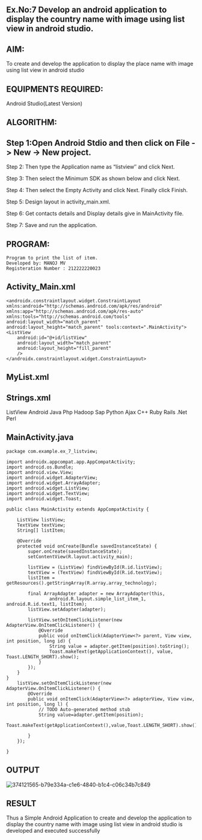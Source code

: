 ## Ex.No:7 Develop an android application to display the country name with image using list view in android studio.
## AIM:
To create and develop the application to display the place name with image using list view in android studio

## EQUIPMENTS REQUIRED:
Android Studio(Latest Version)

## ALGORITHM:
## Step 1:Open Android Stdio and then click on File -> New -> New project.

Step 2: Then type the Application name as “listview″ and click Next.

Step 3: Then select the Minimum SDK as shown below and click Next.

Step 4: Then select the Empty Activity and click Next. Finally click Finish.

Step 5: Design layout in activity_main.xml.

Step 6: Get contacts details and Display details give in MainActivity file.

Step 7: Save and run the application.

## PROGRAM:
```
Program to print the list of item.
Developed by: MANOJ MV
Registeration Number : 212222220023
```
## Activity_Main.xml
```
<androidx.constraintlayout.widget.ConstraintLayout xmlns:android="http://schemas.android.com/apk/res/android" xmlns:app="http://schemas.android.com/apk/res-auto" xmlns:tools="http://schemas.android.com/tools" android:layout_width="match_parent" android:layout_height="match_parent" tools:context=".MainActivity">
<ListView
    android:id="@+id/listView"
    android:layout_width="match_parent"
    android:layout_height="fill_parent"
    />
</androidx.constraintlayout.widget.ConstraintLayout>
```
## MyList.xml
## Strings.xml
ListView Android Java Php Hadoop Sap Python Ajax C++ Ruby Rails .Net Perl
## MainActivity.java
```
package com.example.ex_7_listview;

import androidx.appcompat.app.AppCompatActivity;
import android.os.Bundle;
import android.view.View;
import android.widget.AdapterView;
import android.widget.ArrayAdapter;
import android.widget.ListView;
import android.widget.TextView;
import android.widget.Toast;

public class MainActivity extends AppCompatActivity {

    ListView listView;
    TextView textView;
    String[] listItem;

    @Override
    protected void onCreate(Bundle savedInstanceState) {
        super.onCreate(savedInstanceState);
        setContentView(R.layout.activity_main);

        listView = (ListView) findViewById(R.id.listView);
        textView = (TextView) findViewById(R.id.textView);
        listItem = getResources().getStringArray(R.array.array_technology);

        final ArrayAdapter adapter = new ArrayAdapter(this, 
                android.R.layout.simple_list_item_1, android.R.id.text1, listItem);
        listView.setAdapter(adapter);

        listView.setOnItemClickListener(new AdapterView.OnItemClickListener() {
            @Override
            public void onItemClick(AdapterView<?> parent, View view, int position, long id) {
                String value = adapter.getItem(position).toString();
                Toast.makeText(getApplicationContext(), value, Toast.LENGTH_SHORT).show();
            }
        });
    }
}
    listView.setOnItemClickListener(new AdapterView.OnItemClickListener() {
        @Override
        public void onItemClick(AdapterView<?> adapterView, View view, int position, long l) {
            // TODO Auto-generated method stub
            String value=adapter.getItem(position);
            Toast.makeText(getApplicationContext(),value,Toast.LENGTH_SHORT).show();

        }
    });

}
```

## OUTPUT
![374121565-b79e334a-c1e6-4840-b1c4-c06c34b7c849](https://github.com/user-attachments/assets/7fb2b142-9d01-4c37-9986-3adb083bff15)

## RESULT
Thus a Simple Android Application to create and develop the application to display the country name with image using list view in android studio is developed and executed successfully
